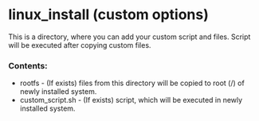 linux_install (custom options)
==============================

This is a directory, where you can add your custom script and files. Script will be executed after copying custom files.

### Contents:
* rootfs - (If exists) files from this directory will be copied to root (/) of newly installed system.
* custom_script.sh - (If exists) script, which will be executed in newly installed system.
